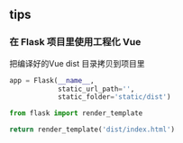 

## tips

### 在 Flask 项目里使用工程化 Vue

把编译好的Vue dist 目录拷贝到项目里

```python
app = Flask(__name__,
            static_url_path='',
            static_folder='static/dist')
```

```python
from flask import render_template

return render_template('dist/index.html')
```